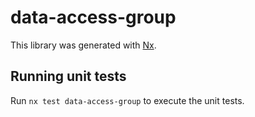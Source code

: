 # data-access-group

This library was generated with [Nx](https://nx.dev).

## Running unit tests

Run `nx test data-access-group` to execute the unit tests.
